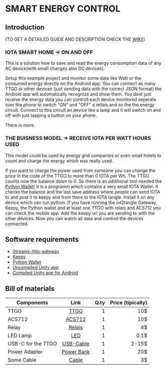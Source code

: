 # SMART ENERGY CONTROL
## Introduction
(TO GET A DETAILED GUIDE AND DESCRIPTION CHECK THE <a href="https://github.com/IOTAplus/SMART-ENERGY-CONTROLL/wiki/">WIKI!</a>)
### IOTA SMART HOME   -> ON AND OFF
This is a solution how to save and read the energy consumption data of any AC device(with small changes also DC devices). 

Setup this example project and monitor some data like Watt or the consumed energy directly on the Android app.
You can connect as many TTGO or other devices (just sending data with the correct JSON format) the Android app will automatically recognize 
and show them. You dont just receive the energy data you can controll each device monitored seperate over the phone to switch "ON" and "OFF" a rellais and so the the energy circuit.
Connect to this circuit an device like a lamp and it will switch on and off with just tapping a button on your phone.

There is more. 
### THE BUISNESS MODEL -> RECEIVE IOTA PER WATT HOURS USED

This model could be used by energy grid companies or even small hotels to count and charge the energy which was really used.

If you want to charge the power used from someone you can change the price in the code of the TTGO to more than 0 IOTA per Wh.
The TTGO counts now the balance down to 0. So there is an additional tool needed the  <a href="https://github.com/IOTAplus/SMART-ENERGY-CONTROL/tree/main/PythonWallet">Python Wallet!</a>
It is a programm which contains a very small IOTA Wallet. It checks the balance and the last save address where people can send IOTA to and post it to keepy and from there to the IOTA tangle.
Install it on any device which can run python. 
If you have running the iot2tangle Gateway, Keepy, the Python wallet and at least one TTGO with relais and ACS712 you can check the mobile app.
Add the keepy url you are sending to with the other devices. Now you can watch all data and controll the devices connected.   

## Software requirements
* [Streams-http-gateway](https://github.com/iot2tangle/Streams-http-gateway) 
* [Keepy](https://github.com/iot2tangle/Keepy)
* [Python Wallet](https://github.com/IOTAplus/SMART-ENERGY-CONTROL/tree/main/PythonWallet)
* [Uncompiled Unity app](https://www.dropbox.com/home/Unity)
* [Compiled Unity app for Android](https://www.dropbox.com/sh/rejrle969io44uh/AAA9eK8mjADJeYRaMrptWFvAa?dl=0)


## Bill of materials

| Components	| Link   | Q.ty  |Price (tipically)
| ------------- |:-------------:| -----:|-----------------:
| TTGO          | [TTGO](https://www.banggood.com/TTGO-T-Display-ESP32-CP2104-WiFi-bluetooth-Module-1_14-Inch-LCD-Development-Board-LILYGO-for-Arduino-products-that-work-with-official-Arduino-boards-p-1522925.html?utm_source=googleshopping&utm_medium=cpc_organic&gmcCountry=CH&utm_content=minha&utm_campaign=minha-ch-en-pc&currency=CHF&createTmp=1&utm_source=googleshopping&utm_medium=cpc_bgs&utm_content=xibei&utm_campaign=xibei-ssc-ch-warehouse-all-0922&cur_warehouse=UK) |     1 | 10$
| ACS712        | [ACS712](https://www.galaxus.ch/en/s1/product/acs712-sensor-electronics-modules-8193978?gclsrc=ds&gclsrc=ds) | 1      |10$
| Relay        | [Relais](https://www.galaxus.ch/en/s1/product/acs712-sensor-electronics-modules-8193978?gclsrc=ds&gclsrc=ds)      |     1 | 4$
| LED Lamp | [LED](https://www.reichelt.com/ch/de/led-5-mm-bedrahtet-rot-5-mcd-60--led-5mm-2ma-rt-p21627.html?PROVID=2808&gclid=CjwKCAiAnvj9BRA4EiwAuUMDf4LytdpEjwGv7ao9chOvG5fp72vGqP20uMangznA93wCwf4ZlMNdYRoC0FcQAvD_BwE)|1|0.1$
|USB-C for the TTGO | [USB-Cable](https://www.microspot.ch/de/mobiltelefon-tablet-wearables/mobiltelefon/mobiltelefon-tablet-kabel-adapter--c413000/intertronic-usb-c-kabel-usb-3-0-usb-typ-c-1-m--p0001860850?gclsrc=ds&gclsrc=ds)| 1|2-15$|
|Power Adapter|[Power Bank]()|1|20$|
|Some Cable|[Cable](https://www.digikey.ch/product-detail/de/mikroelektronika/MIKROE-513/1471-1232-ND/4495596?utm_adgroup=Jumper%20Wire&utm_source=google&utm_medium=cpc&utm_campaign=Shopping_Product_Prototyping%2C%20Fabrication%20Products&utm_term=&productid=4495596)|1|3$|

